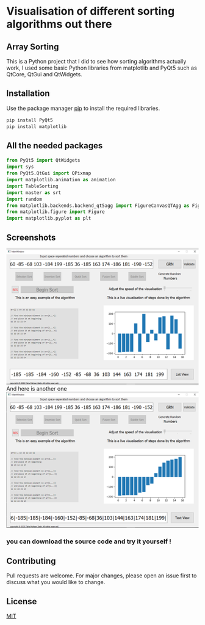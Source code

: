 #  Visualisation of different sorting algorithms out there
## Array Sorting
This is a Python project that I did to see how sorting algorithms actually work, I used some basic Python libraries from matplotlib and PyQt5 such as QtCore, QtGui and QtWidgets.

## Installation
Use the package manager [pip](https://pip.pypa.io/en/stable/) to install the required libraries.

```bash
pip install PyQt5
pip install matplotlib
```

## All the needed packages

```python
from PyQt5 import QtWidgets
import sys
from PyQt5.QtGui import QPixmap
import matplotlib.animation as animation
import TableSorting
import master as srt
import random
from matplotlib.backends.backend_qt5agg import FigureCanvasQTAgg as FigureCanvas
from matplotlib.figure import Figure
import matplotlib.pyplot as plt
```

## Screenshots
![First Screenshot](screenshot1.PNG)
And here is another one
![Second Screenshot](screenshot2.PNG)

### you can download the source code and try it yourself !

## Contributing
Pull requests are welcome. For major changes, please open an issue first to discuss what you would like to change.

## License
[MIT](https://choosealicense.com/licenses/mit/)
